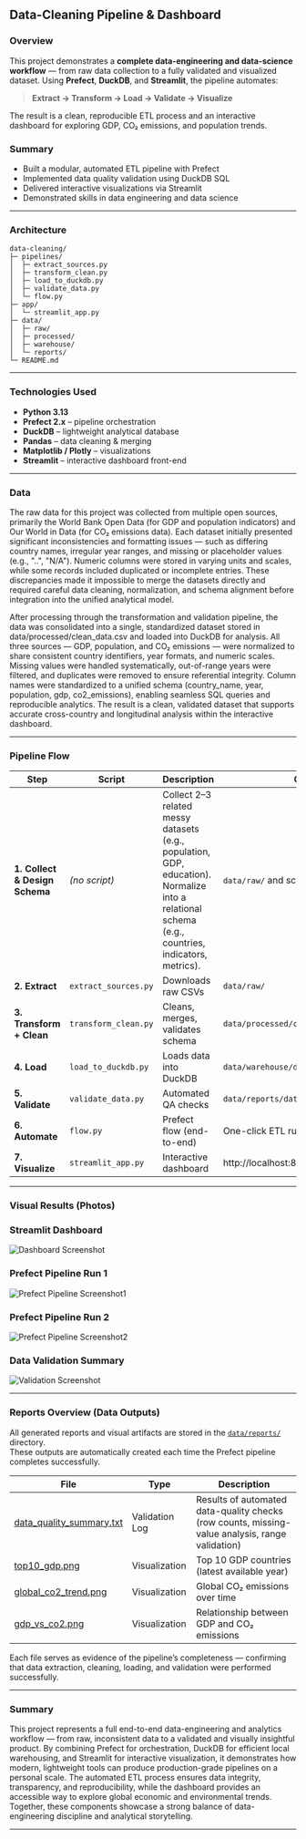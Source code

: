 ## **Data-Cleaning Pipeline & Dashboard**

### **Overview**
This project demonstrates a **complete data-engineering and data-science workflow** — from raw data collection to a fully validated and visualized dataset.
Using **Prefect**, **DuckDB**, and **Streamlit**, the pipeline automates:
> **Extract → Transform → Load → Validate → Visualize**

The result is a clean, reproducible ETL process and an interactive dashboard for exploring GDP, CO₂ emissions, and population trends.

### **Summary**
* Built a modular, automated ETL pipeline with Prefect
* Implemented data quality validation using DuckDB SQL
* Delivered interactive visualizations via Streamlit
* Demonstrated skills in data engineering and data science

---

### **Architecture**

```
data-cleaning/
├─ pipelines/
│  ├─ extract_sources.py
│  ├─ transform_clean.py
│  ├─ load_to_duckdb.py
│  ├─ validate_data.py
│  └─ flow.py
├─ app/
│  └─ streamlit_app.py
├─ data/
│  ├─ raw/
│  ├─ processed/
│  ├─ warehouse/
│  └─ reports/
└─ README.md
```



---

### **Technologies Used**
- **Python 3.13**
- **Prefect 2.x** – pipeline orchestration  
- **DuckDB** – lightweight analytical database  
- **Pandas** – data cleaning & merging  
- **Matplotlib / Plotly** – visualizations  
- **Streamlit** – interactive dashboard front-end  

---


### **Data**

The raw data for this project was collected from multiple open sources, primarily the World Bank Open Data (for GDP and population indicators) and Our World in Data (for CO₂ emissions data). Each dataset initially presented significant inconsistencies and formatting issues — such as differing country names, irregular year ranges, and missing or placeholder values (e.g., "..", "N/A"). Numeric columns were stored in varying units and scales, while some records included duplicated or incomplete entries. These discrepancies made it impossible to merge the datasets directly and required careful data cleaning, normalization, and schema alignment before integration into the unified analytical model.

After processing through the transformation and validation pipeline, the data was consolidated into a single, standardized dataset stored in data/processed/clean_data.csv and loaded into DuckDB for analysis. All three sources — GDP, population, and CO₂ emissions — were normalized to share consistent country identifiers, year formats, and numeric scales. Missing values were handled systematically, out-of-range years were filtered, and duplicates were removed to ensure referential integrity. Column names were standardized to a unified schema (country_name, year, population, gdp, co2_emissions), enabling seamless SQL queries and reproducible analytics. The result is a clean, validated dataset that supports accurate cross-country and longitudinal analysis within the interactive dashboard.

---

### **Pipeline Flow**

| Step | Script | Description | Output |
|------|---------|-------------|---------|
| **1. Collect & Design Schema** | *(no script)* | Collect 2–3 related messy datasets (e.g., population, GDP, education). Normalize into a relational schema (e.g., countries, indicators, metrics). | `data/raw/` and schema plan |
| **2. Extract** | `extract_sources.py` | Downloads raw CSVs | `data/raw/` |
| **3. Transform + Clean** | `transform_clean.py` | Cleans, merges, validates schema | `data/processed/clean_data.csv` |
| **4. Load** | `load_to_duckdb.py` | Loads data into DuckDB | `data/warehouse/data-cleaning.duckdb` |
| **5. Validate** | `validate_data.py` | Automated QA checks | `data/reports/data_quality_summary.txt` |
| **6. Automate** | `flow.py` | Prefect flow (end-to-end) | One-click ETL run |
| **7. Visualize** | `streamlit_app.py` | Interactive dashboard | http://localhost:8501 |
---

### **Visual Results (Photos)**

### Streamlit Dashboard
![Dashboard Screenshot](https://github.com/jpf905/Data-Cleaning-Project/blob/main/screenshots/dashboard.png)

### Prefect Pipeline Run 1
![Prefect Pipeline Screenshot1](https://github.com/jpf905/Data-Cleaning-Project/blob/main/screenshots/pipeline_run1.png)

### Prefect Pipeline Run 2
![Prefect Pipeline Screenshot2](https://github.com/jpf905/Data-Cleaning-Project/blob/main/screenshots/pipeline_run2.png)

### Data Validation Summary
![Validation Screenshot](https://github.com/jpf905/Data-Cleaning-Project/blob/main/screenshots/validation_passed.png)

---

### **Reports Overview (Data Outputs)**

All generated reports and visual artifacts are stored in the [`data/reports/`](data/reports/) directory.  
These outputs are automatically created each time the Prefect pipeline completes successfully.

| File | Type | Description |
|------|------|-------------|
| [data_quality_summary.txt](data/reports/data_quality_summary.txt) | Validation Log | Results of automated data-quality checks (row counts, missing-value analysis, range validation) |
| [top10_gdp.png](data/reports/top10_gdp.png) | Visualization | Top 10 GDP countries (latest available year) |
| [global_co2_trend.png](data/reports/global_co2_trend.png) | Visualization | Global CO₂ emissions over time |
| [gdp_vs_co2.png](data/reports/gdp_vs_co2.png) | Visualization | Relationship between GDP and CO₂ emissions |

Each file serves as evidence of the pipeline’s completeness — confirming that data extraction, cleaning, loading, and validation were performed successfully.

---


### **Summary**

This project represents a full end-to-end data-engineering and analytics workflow — from raw, inconsistent data to a validated and visually insightful product. By combining Prefect for orchestration, DuckDB for efficient local warehousing, and Streamlit for interactive visualization, it demonstrates how modern, lightweight tools can produce production-grade pipelines on a personal scale. The automated ETL process ensures data integrity, transparency, and reproducibility, while the dashboard provides an accessible way to explore global economic and environmental trends. Together, these components showcase a strong balance of data-engineering discipline and analytical storytelling.

---